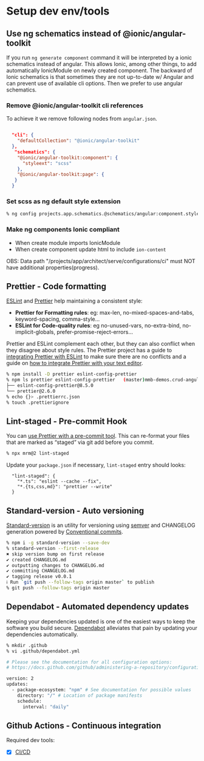 # Setup dev env/tools

## Use ng schematics instead of @ionic/angular-toolkit

If you run `ng generate component` command it will be interpreted by a ionic schematics instead of angular. This allows Ionic, among other things, to add automatically IonicModule on newly created component.
The backward of Ionic schematics is that sometimes they are not up-to-date w/ Angular and can prevent use of available cli options.
Then we prefer to use angular schematics.

### Remove @ionic/angular-toolkit cli references
To achieve it we remove following nodes from `angular.json`.

```json

  "cli": {
    "defaultCollection": "@ionic/angular-toolkit"
  },
   "schematics": {
    "@ionic/angular-toolkit:component": {
      "styleext": "scss"
    },
    "@ionic/angular-toolkit:page": {
   }
  }
```

### Set scss as ng default style extension

```sh
% ng config projects.app.schematics.@schematics/angular:component.style scss
```

### Make ng components Ionic compliant

- When create module imports IonicModule
- When create component update html to include `ion-content`

OBS: Data path "/projects/app/architect/serve/configurations/ci" must NOT have additional properties(progress).

## Prettier - Code formatting

[ESLint] and [Prettier] help maintaining a consistent style:

- **Prettier for Formatting rules**: eg: max-len, no-mixed-spaces-and-tabs, keyword-spacing, comma-style…
- **ESLint for Code-quality rules**: eg no-unused-vars, no-extra-bind, no-implicit-globals, prefer-promise-reject-errors…

Prettier and ESLint complement each other, but they can also conflict when they disagree about style rules. The Prettier project has a guide to [integrating Prettier with ESLint](https://prettier.io/docs/en/integrating-with-linters.html) to make sure there are no conflicts and a guide on [how to integrate Prettier with your text editor](https://prettier.io/docs/en/editors.html).

```sh
% npm install -D prettier eslint-config-prettier
% npm ls prettier eslint-config-prettier   (master)mmb-demos.crud-angularfire.ionic-v6
├── eslint-config-prettier@8.5.0
└── prettier@2.6.0
% echo {}> .prettierrc.json
% touch .prettierignore
```

## Lint-staged - Pre-commit Hook

You can [use Prettier with a pre-commit tool](https://prettier.io/docs/en/precommit.html). This can re-format your files that are marked as “staged” via git add before you commit.

```sh
% npx mrm@2 lint-staged
```

Update your `package.json` if necessary, `lint-staged` entry should looks:

```
  "lint-staged": {
    "*.ts": "eslint --cache --fix",
    "*.{ts,css,md}": "prettier --write"
  }
```

## Standard-version - Auto versioning

[Standard-version] is an utility for versioning using [semver](https://semver.org/) and CHANGELOG generation powered by [Conventional commits].

```sh
% npm i -g standard-version --save-dev
% standard-version --first-release
✖ skip version bump on first release
✔ created CHANGELOG.md
✔ outputting changes to CHANGELOG.md
✔ committing CHANGELOG.md
✔ tagging release v0.0.1
ℹ Run `git push --follow-tags origin master` to publish
% git push --follow-tags origin master
```

## Dependabot - Automated dependency updates

Keeping your dependencies updated is one of the easiest ways to keep the software you build secure. [Dependabot](https://michaelcurrin.github.io/dev-cheatsheets/cheatsheets/version-control/github/dependabot.html) alleviates that pain by updating your dependencies automatically.

```sh
% mkdir .github
% vi .github/dependabot.yml

# Please see the documentation for all configuration options:
# https://docs.github.com/github/administering-a-repository/configuration-options-for-dependency-updates

version: 2
updates:
  - package-ecosystem: "npm" # See documentation for possible values
    directory: "/" # Location of package manifests
    schedule:
      interval: "daily"
```

## Github Actions - Continuous integration

Required dev tools:

- [x] [CI/CD](https://firebase.google.com/docs/hosting/github-integration)

[standard-version]: https://github.com/conventional-changelog/standard-version
[conventional commits]: https://www.conventionalcommits.org
[eslint]: https://eslint.org/
[prettier]: https://prettier.io/
